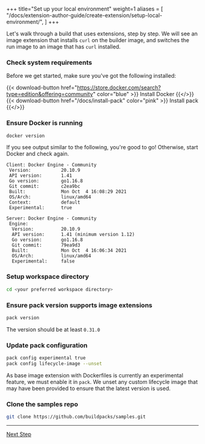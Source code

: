 +++
title="Set up your local environment"
weight=1
aliases = [
  "/docs/extension-author-guide/create-extension/setup-local-environment/",
  ]
+++

Let's walk through a build that uses extensions, step by step. We will see an image extension that installs `curl` on
the builder image, and switches the run image to an image that has `curl` installed.

### Check system requirements

Before we get started, make sure you've got the following installed:

{{< download-button href="https://store.docker.com/search?type=edition&offering=community" color="blue" >}} Install Docker {{</>}}
{{< download-button href="/docs/install-pack" color="pink" >}} Install pack {{</>}}

<!-- test:suite=dockerfiles;weight=1 -->

### Ensure Docker is running

<!-- test:exec -->
```bash
docker version
```

If you see output similar to the following, you're good to go! Otherwise, start Docker and check again.

```
Client: Docker Engine - Community
 Version:           20.10.9
 API version:       1.41
 Go version:        go1.16.8
 Git commit:        c2ea9bc
 Built:             Mon Oct  4 16:08:29 2021
 OS/Arch:           linux/amd64
 Context:           default
 Experimental:      true

Server: Docker Engine - Community
 Engine:
  Version:          20.10.9
  API version:      1.41 (minimum version 1.12)
  Go version:       go1.16.8
  Git commit:       79ea9d3
  Built:            Mon Oct  4 16:06:34 2021
  OS/Arch:          linux/amd64
  Experimental:     false
```

### Setup workspace directory

```bash
cd <your preferred workspace directory>
```

### Ensure pack version supports image extensions

<!-- test:exec -->
```bash
pack version
```

The version should be at least `0.31.0`

### Update pack configuration

<!-- test:exec -->
```bash
pack config experimental true
pack config lifecycle-image --unset
```

As base image extension with Dockerfiles is currently an experimental feature, we must enable it in `pack`.
We unset any custom lifecycle image that may have been provided to ensure that the latest version is used.

### Clone the samples repo

<!-- test:exec -->
```bash
git clone https://github.com/buildpacks/samples.git
```

<!--+ if false +-->
---

<a href="/docs/for-buildpack-authors/tutorials/write-basic-extension/why-dockerfiles" class="button bg-pink">Next Step</a>
<!--+ end+-->
